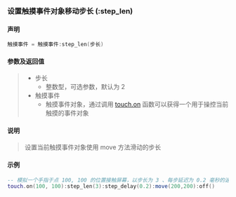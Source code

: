 ### 设置触摸事件对象移动步长 (**:step\_len**)


#### 声明
```lua
触摸事件 = 触摸事件:step_len(步长)
```


#### 参数及返回值
> - 步长
>   - 整数型，可选参数，默认为 2
> - 触摸事件
>   - 触摸事件对象，通过调用 [touch.on](/Handbook/touch/touch.on.md) 函数可以获得一个用于操控当前触摸的事件对象


#### 说明
> 设置当前触摸事件对象使用 move 方法滑动的步长  


#### 示例  
```lua
-- 模拟一个手指于点 100, 100 的位置接触屏幕，以步长为 3 、每步延迟为 0.2 毫秒的速度滑动到点 200, 200 的位置离开屏幕
touch.on(100, 100):step_len(3):step_delay(0.2):move(200,200):off()
```


